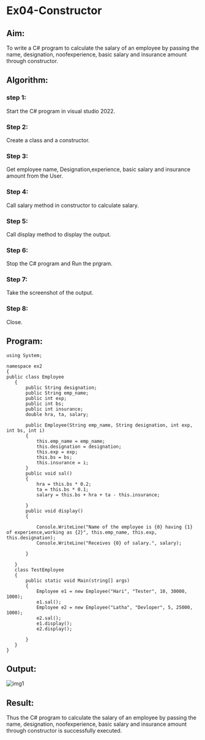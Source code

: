 # Ex04-Constructor
## Aim:
 To write a C# program to calculate the salary of an employee by passing the name, designation, noofexperience, basic salary and insurance amount through constructor.
 
 ## Algorithm:
### step 1:
Start the C# program in visual studio 2022.

### Step 2:
Create a class and a constructor.

### Step 3:
Get employee name, Designation,experience, basic salary and insurance amount from the User.

### Step 4:
Call salary method in constructor to calculate salary.

### Step 5:
Call display method to display the output.

### Step 6:
Stop the C# program and Run the prgram.

### Step 7:
Take the screenshot of the output.

### Step 8:
Close.
 
 
 
 ## Program:
 ```
 using System;

namespace ex2
{
public class Employee
    {
        public String designation;
        public String emp_name;
        public int exp;
        public int bs;
        public int insurance;
        double hra, ta, salary;

        public Employee(String emp_name, String designation, int exp, int bs, int i)
        {
            this.emp_name = emp_name;
            this.designation = designation;
            this.exp = exp;
            this.bs = bs;
            this.insurance = i;
        }
        public void sal()
        {
            hra = this.bs * 0.2;
            ta = this.bs * 0.1;
            salary = this.bs + hra + ta - this.insurance;

        }
        public void display()
        {

            Console.WriteLine("Name of the employee is {0} having {1} of experience,working as {2}", this.emp_name, this.exp, this.designation);
            Console.WriteLine("Receives {0} of salary.", salary);

        }

    }
    class TestEmployee
    {
        public static void Main(string[] args)
        {
            Employee e1 = new Employee("Hari", "Tester", 10, 30000, 1000);
            e1.sal();
            Employee e2 = new Employee("Latha", "Devloper", 5, 25000, 1000);
            e2.sal();
            e1.display();
            e2.display();

        }
    }
}
 ```
 
 ## Output:
 ![img1](https://user-images.githubusercontent.com/94508142/229763535-2114aeb9-6cac-4652-bbef-d44048b99caa.png)

 
 ## Result:
Thus the C# program to calculate the salary of an employee by passing the name, designation, noofexperience, basic salary and insurance amount through constructor is successfully executed.
 
